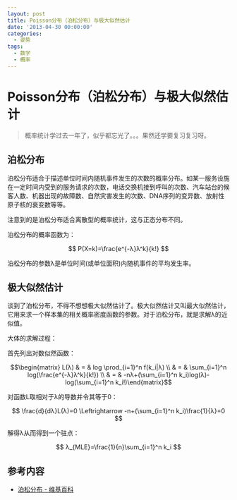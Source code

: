 ```yaml
---
layout: post
title: Poisson分布（泊松分布）与极大似然估计
date: '2013-04-30 00:00:00'
categories:
  - 姿势
tags:
  - 数学
  - 概率
---
```


# Poisson分布（泊松分布）与极大似然估计

> 概率统计学过去一年了，似乎都忘光了。。。果然还学要复习复习呀。

## 泊松分布

泊松分布适合于描述单位时间内随机事件发生的次数的概率分布。如某一服务设施在一定时间内受到的服务请求的次数，电话交换机接到呼叫的次数、汽车站台的候客人数、机器出现的故障数、自然灾害发生的次数、DNA序列的变异数、放射性原子核的衰变数等等。

注意到的是泊松分布适合离散型的概率统计，这与正态分布不同。

泊松分布的概率函数为：

$$ P(X=k)=\frac{e^{-λ}λ^k}{k!} $$

泊松分布的参数λ是单位时间(或单位面积)内随机事件的平均发生率。

## 极大似然估计

谈到了泊松分布，不得不想想极大似然估计了。极大似然估计又叫最大似然估计，它用来求一个样本集的相关概率密度函数的参数。对于泊松分布，就是求解λ的近似值。

大体的求解过程：

首先列出对数似然函数：

$$\begin{matrix} L(λ) & = & log \prod_{i=1}^n f(k_i|λ) \\ & = & \sum_{i=1}^n log(\frac{e^{-λ}λ^k}{k!}) \\ & = & -nλ+(\sum_{i=1}^n k_i)log(λ)-log(\sum_{i=1}^n k_i!)\end{matrix}$$

对函数L取相对于λ的导数并令其等于0：

$$ \frac{d}{dλ}L(λ)=0 \Leftrightarrow -n+(\sum_{i=1}^n k_i)\frac{1}{λ}=0 $$

解得λ从而得到一个驻点：

$$ λ_{MLE}=\frac{1}{n}\sum_{i=1}^n k_i $$

## 参考内容

+ [泊松分布 - 维基百科](https://zh.wikipedia.org/wiki/泊松分布)
